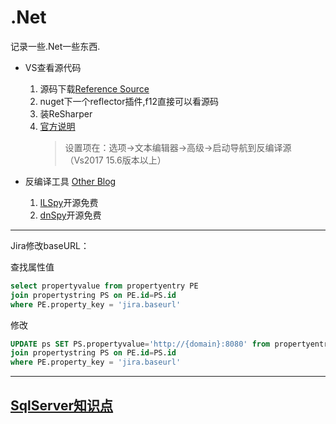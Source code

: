 # .Net

记录一些.Net一些东西.

* VS查看源代码
  1. 源码下载[Reference Source](https://referencesource.microsoft.com/)
  2. nuget下一个reflector插件,f12直接可以看源码
  3. 装ReSharper
  4. [官方说明](https://docs.microsoft.com/en-us/visualstudio/ide/go-to-and-peek-definition?view=vs-2017)
     > 设置项在：选项→文本编辑器→高级→启动导航到反编译源（Vs2017 15.6版本以上）

* 反编译工具 [Other Blog](https://www.cnblogs.com/ldc218/p/8945892.html)
    1. [ILSpy](https://github.com/icsharpcode/ILSpy)开源免费
    2. [dnSpy](https://github.com/0xd4d/dnSpy)开源免费

---

Jira修改baseURL：

查找属性值

```sql
select propertyvalue from propertyentry PE
join propertystring PS on PE.id=PS.id
where PE.property_key = 'jira.baseurl'
```

修改

```sql
UPDATE ps SET PS.propertyvalue='http://{domain}:8080' from propertyentry PE
join propertystring PS on PE.id=PS.id
where PE.property_key = 'jira.baseurl'
```

---

## [SqlServer知识点](./SqlServer.md)